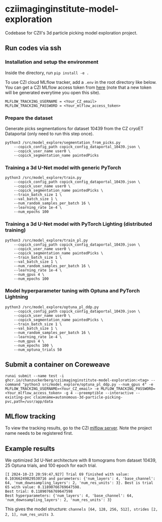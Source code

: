 # cziimaginginstitute-model-exploration
Codebase for CZII's 3d particle picking model exploration project.

## Run codes via ssh
### Installation and setup the environment
Inside the directory, run `pip install -e .` 

To use CZI cloud MLflow tracker, add a `.env` in the root directory like below. You can get a CZI MLflow access token from [here](https://mlflow.cw.use4-prod.si.czi.technology/api/2.0/mlflow/users/access-token) (note that a new token will be generated everytime you open this site).
```
MLFLOW_TRACKING_USERNAME = <Your_CZ_email>
MLFLOW_TRACKING_PASSWORD = <Your_mlflow_access_token>
```

### Prepare the dataset 
Generate picks segmentations for dataset 10439 from the CZ cryoET Dataportal (only need to run this step once). 
```
python3 /src/model_explore/segmentation_from_picks.py 
    --copick_config_path copick_config_dataportal_10439.json \
    --copick_user_name user0 \
    --copick_segmentation_name paintedPicks
```

### Training a 3d U-Net model with generic PyTorch  
```
python3 /src/model_explore/train.py 
    --copick_config_path copick_config_dataportal_10439.json \
    --copick_user_name user0 \
    --copick_segmentation_name paintedPicks \
    --train_batch_size 1 \
    --val_batch_size 1 \
    --num_random_samples_per_batch 16 \
    --learning_rate 1e-4 \
    --num_epochs 100
```

### Training a 3d U-Net model with PyTorch Lighting (distributed training)
```
python3 /src/model_explore/train_pl.py 
    --copick_config_path copick_config_dataportal_10439.json \
    --copick_user_name user0 \
    --copick_segmentation_name paintedPicks \
    --train_batch_size 1 \
    --val_batch_size 1 \
    --num_random_samples_per_batch 16 \
    --learning_rate 1e-4 \
    --num_gpus 4 \
    --num_epochs 100 
```

### Model hyperparameter tuning with Optuna and PyTorch Lightning 
```
python3 /src/model_explore/optuna_pl_ddp.py 
    --copick_config_path copick_config_dataportal_10439.json \
    --copick_user_name user0 \
    --copick_segmentation_name paintedPicks \
    --train_batch_size 1 \
    --val_batch_size 1 \
    --num_random_samples_per_batch 16 \
    --learning_rate 1e-4 \
    --num_gpus 4 \
    --num_epochs 100 \
    --num_optuna_trials 50 
```

## Submit a container on Coreweave  
```
runai submit --name test -i ghcr.io/chanzuckerberg/cziimaginginstitute-model-exploration:<tag> --command "python3 src/model_explore/optuna_pl_ddp.py --num_gpus 4" -e MLFLOW_TRACKING_USERNAME=<Your_CZ_email> -e MLFLOW_TRACKING_PASSWORD=<Your_mlflow_access_token> -g 4 --preemptible --interactive --existing-pvc claimname=autonomous-3d-particle-picking-pvc,path=/usr/app/data 
```
 
## MLflow tracking   
To view the tracking results, go to the CZI [mlflow server](https://mlflow.cw.use4-prod.si.czi.technology/). Note the project name needs to be registered first.


## Example results   
We optimized 3d U-Net architecture with 8 tomograms from dataset 10439, 25 Optuna trials, and 100 epoch for each trial.  
```
[I 2024-10-23 20:59:47,927] Trial 69 finished with value: 0.10366249829530716 and parameters: {'num_layers': 4, 'base_channel': 64, 'num_downsampling_layers': 2, 'num_res_units': 3}. Best is trial 65 with value: 0.11890766769647598.   
Best trial: 0.11890766769647598   
Best hyperparameters: {'num_layers': 4, 'base_channel': 64, 'num_downsampling_layers': 2, 'num_res_units': 3}   
```  
This gives the model structure: `channels [64, 128, 256, 512], strides [2, 2, 1], num_res_units 3`.


